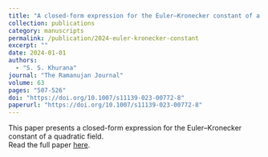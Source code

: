 ```yaml
---
title: "A closed-form expression for the Euler–Kronecker constant of a quadratic field"
collection: publications
category: manuscripts
permalink: /publication/2024-euler-kronecker-constant
excerpt: ""
date: 2024-01-01
authors:
  - "S. S. Khurana"
journal: "The Ramanujan Journal"
volume: 63
pages: "507-526"
doi: "https://doi.org/10.1007/s11139-023-00772-8"
paperurl: "https://doi.org/10.1007/s11139-023-00772-8"
---
```

This paper presents a closed-form expression for the Euler–Kronecker constant of a quadratic field.  
Read the full paper [here](https://doi.org/10.1007/s11139-023-00772-8).
